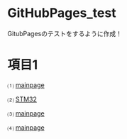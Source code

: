 # GitHubPages_test
GitubPagesのテストをするように作成！

# 項目1 

⑴ [mainpage](readme/01_main.md) 

⑵ [STM32](STM32/readme.md) 

⑶ [mainpage](ESP32/readme.md) 

⑷ [mainpage](Multicopter/readme.md) 
